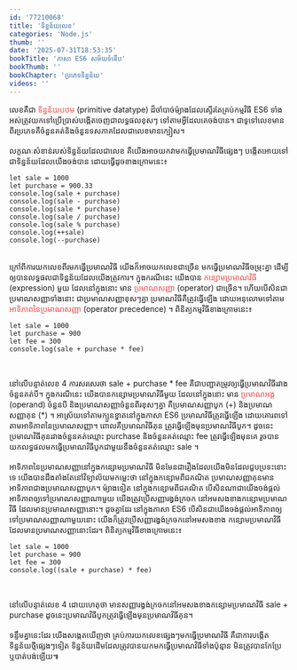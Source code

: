 ```yaml
---
id: '77210068'
title: 'ទិន្នន័យ​លេខ'
categories: 'Node.js'
thumb: ''
date: '2025-07-31T18:53:35'
bookTitle: 'ភាសា​ ES6 សម័យ​ទំនើប'
bookThumb: ''
bookChapter: 'ប្រភេទ​ទិន្នន័យ'
videos: ''
---
```

<p>លេខ​គឺ​ជា​ <span style="color:hsl(0,75%,60%);">ទិន្នន័យ​បឋម</span> (primitive datatype) ដ៏​ចាំបាច់​ម៉្យាង​ដែល​ស្ទើរ​តែ​គ្រប់​កម្មវិធី ES6 ទាំងអស់​ត្រូវ​យកទៅ​ប្រើប្រាស់​បង្កើត​ចេញ​ជា​លទ្ធផល​ខុស​ៗ ទៅតាម​អ្វី​ដែល​គេ​ចង់​បាន​។ ជាទូទៅ​លេខ​មាន​ពីរ​ប្រភេទ​គឺ​ចំនួន​គត់​និង​ចំនួន​ទសភាគ​​ដែល​ជាលេខ​មាន​ក្បៀស​។<br><br>លក្ខណៈ​សំខាន់​របស់​ទិន្នន័យ​ដែល​ជា​លេខ គឺ​យើង​អាច​យក​វា​មកធ្វើ​​ប្រមាណវិធី​​ផ្សេង​ៗ បង្កើត​អោយ​ទៅ​ជាទិន្នន័យ​ដែល​យើង​ចង់​បាន​ ដោយ​ធ្វើ​ដូច​ខាង​ក្រោម​នេះ៖&nbsp;</p><pre><code class="language-javascript">let sale = 1000
let purchase = 900.33
console.log(sale + purchase)
console.log(sale - purchase)
console.log(sale * purchase)
console.log(sale / purchase)
console.log(sale % purchase)
console.log(++sale)
console.log(--purchase)​</code></pre><p><br>ក្រៅ​ពី​ការយក​លេខ​​ពីរ​មក​ធ្វើ​ប្រមាណ​វិធី យើង​ក៏​អាច​យក​​លេខ​​ជា​ច្រើន​ មក​ធ្វើ​ប្រមាណ​វិធី​ចម្រុះ​គ្នា ដើម្បី​ឲ្យ​បាន​លទ្ធផល​ជា​ទិន្នន័យ​ដែល​យើង​ត្រូវការ​។ ក្នុង​ករណី​នេះ យើង​បាន​ <span style="color:hsl(0,75%,60%);">កន្សោម​ប្រមាណវិធី </span>(expression) ​មួយ ដែល​នៅ​ក្នុង​នោះ មាន​ <span style="color:hsl(0,75%,60%);">ប្រមាណ​សញ្ញា</span>​ (operator) ជា​ច្រើន​​។ ហើយ​បើ​សិន​ជា​ប្រមាណ​សញ្ញា​ទាំងនោះ ជា​ប្រមាណ​សញ្ញា​ខុស​ៗ​គ្នា ប្រមាណ​វិធី​គឺ​ត្រូវ​ធ្វើ​ឡើង​ ដោយ​អនុលោម​ទៅ​តាម <span style="color:hsl(0,75%,60%);">អាទិភាព​នៃ​ប្រមាណ​សញ្ញា</span> (operator precedence) ។ ពិនិត្យ​កម្មវិធី​ខាង​ក្រោម​នេះ​៖&nbsp;</p><pre><code class="language-javascript">let sale = 1000
let purchase = 900
let fee = 300
console.log(sale + purchase * fee)</code></pre><p>&nbsp;</p><p>នៅលើ​បន្ទាត់​លេខ 4 ការសរសេរ​ថា sale + purchase * fee គឺ​ជា​បញ្ជា​តម្រូវ​ឲ្យ​ធ្វើ​ប្រមាណ​វិធី​រវាង​​ចំនួន​គត់​បី​។ ក្នុង​ករណី​នេះ​ យើង​បាន​កន្សោម​ប្រមាណ​វិធី​មួយ ដែល​នៅ​ក្នុង​នោះ មាន​ <span style="color:hsl(0,75%,60%);">ប្រមាណអង្គ </span>(operand) ​ចំនួន​បី និង​ប្រមាណ​សញ្ញា​ចំនួន​ពីរ​ខុស​ៗ​គ្នា គឺ​ប្រមាណ​សញ្ញា​បូក (+) និង​ប្រមាណ​សញ្ញា​គុន (*) ។ អាស្រ័យទៅ​តាម​ក្បួនខ្នាត​​នៅ​ក្នុង​ភាសា ES6 ប្រមាណវិធី​ត្រូវ​ធ្វើ​ឡើង​ ដោយ​គោរព​ទៅ​តាម​អាទិភាព​នៃ​ប្រមាណ​សញ្ញា​។ ពោល​គឺ​ប្រមាណ​វិធី​គុន ត្រូវ​ធ្វើ​ឡើង​មុន​ប្រមាណវិធី​​បូក​។ ដូចនេះ​ ប្រមាណ​វិធី​គុន​រវាង​ចំនួនគត់​ឈ្មោះ purchase និង​​ចំនួនគត់​ឈ្មោះ fee ត្រូវ​ធ្វើ​ឡើង​មុន​គេ រួច​បាន​យក​លទ្ធផល​មក​ធ្វើ​ប្រមាណ​វិធី​បូក​ជាមួយ​នឹង​​ចំនួនគត់​ឈ្មោះ sale ។<br><br>អាទិភាព​នៃ​ប្រមាណ​សញ្ញា​នៅ​ក្នុង​កន្សោម​ប្រមាណ​វិធី មិនមែន​ជា​រឿង​ដែល​យើង​មិន​ដែល​ជួប​ប្រទះ​នោះ​​ទេ យើង​បាន​ដឹង​តាំងតែ​នៅ​វិទ្យាល័យ​មក​ម្លេះ​ថា នៅ​ក្នុង​កន្សោម​ពីជគណិត ប្រមាណ​សញ្ញា​គុន​មាន​អាទិភាព​ជាង​ប្រមាណ​សញ្ញា​បូក​។ ម៉្យាងទៀត នៅ​ក្នុង​កន្សោម​ពីជគណិត បើ​សិន​ណា​ជា​យើង​ចង់​ផ្តល់​អាទិភាព​ឲ្យ​ទៅ​ប្រមាណ​សញ្ញា​ណា​មួយ យើង​ត្រូវ​ប្រើ​សញ្ញា​រង្វង់​ក្រចក នៅ​អម​សងខាង​កន្សោម​ប្រមាណ​វិធី ដែល​មាន​ប្រមាណ​សញ្ញា​នោះ​។ ដូចគ្នា​ដែរ នៅ​ក្នុង​ភាសា ES6 បើ​សិន​ជា​យើង​ចង់​ផ្តល់​អាទិភាព​ឲ្យ​ទៅប្រមាណ​សញ្ញា​ណា​មួយ​នោះ យើង​ក៏​ត្រូវ​ប្រើ​សញ្ញា​រង្វង់​ក្រចក​នៅ​អម​សងខាង​ កន្សោម​ប្រមាណ​វិធី​ដែល​មាន​ប្រមាណ​សញ្ញា​នោះ​ដែរ​​។ ពិនិត្យ​កម្មវិធី​ខាង​ក្រោម​នេះ​៖&nbsp;</p><pre><code class="language-javascript">let sale = 1000
let purchase = 900
let fee = 300
console.log((sale + purchase) * fee)</code></pre><p>&nbsp;</p><p>នៅ​លើ​បន្ទាត់​លេខ 4 ដោយហេតុ​ថា មាន​សញ្ញា​រង្វង់​ក្រចក​នៅ​អម​សងខាង​កន្សោម​ប្រមាណ​វិធី sale + purchase ដូចនេះ​ប្រមាណ​វិធី​បូក​​ត្រូវ​ធ្វើ​ឡើង​មុន​ប្រមាណ​វិធី​គុន​។<br><br>ទន្ទឹម​គ្នា​​នេះ​ដែរ យើង​សង្កេត​ឃើញ​ថា គ្រប់​ការយក​លេខ​ផ្សេង​ៗ​មក​ធ្វើ​ប្រមាណ​វិធី គឺ​ជាការបង្កើត​ទិន្នន័យ​ថ្មី​ផ្សេង​ៗ​ទៀត ទិន្នន័យ​ដើម​ដែល​ត្រូវ​បាន​យក​មក​ធ្វើ​ប្រមាណវិធី​ទាំងប៉ុន្មាន មិន​ត្រូវ​បាន​កែប្រែ​ ឬ​បាត់​បង់​ឡើយ​៕</p>